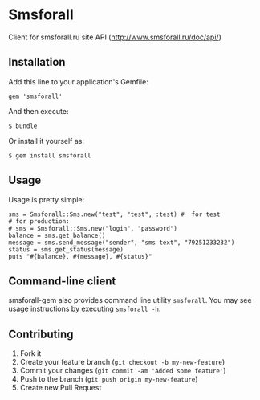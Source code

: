 # Smsforall

Client for smsforall.ru site API (http://www.smsforall.ru/doc/api/)

## Installation

Add this line to your application's Gemfile:

    gem 'smsforall'

And then execute:

    $ bundle

Or install it yourself as:

    $ gem install smsforall

## Usage

Usage is pretty simple:

    sms = Smsforall::Sms.new("test", "test", :test) #  for test
	# for production:
    # sms = Smsforall::Sms.new("login", "password")
    balance = sms.get_balance()
    message = sms.send_message("sender", "sms text", "79251233232")
    status = sms.get_status(message)
    puts "#{balance}, #{message}, #{status}"

## Command-line client

smsforall-gem also provides command line utility `smsforall`. You may see usage instructions by executing `smsforall -h`.

## Contributing

1. Fork it
2. Create your feature branch (`git checkout -b my-new-feature`)
3. Commit your changes (`git commit -am 'Added some feature'`)
4. Push to the branch (`git push origin my-new-feature`)
5. Create new Pull Request
